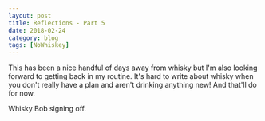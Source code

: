 ```yaml
---
layout: post
title: Reflections - Part 5
date: 2018-02-24
category: blog
tags: [NoWhiskey]
---
```


This has been a nice handful of days away from whisky but I'm also looking forward to getting back in my routine. It's hard to write about whisky when you don't really have a plan and aren't drinking anything new! And that'll do for now.

Whisky Bob signing off.
